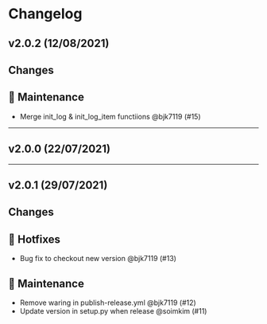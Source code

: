 # Changelog

## v2.0.2 (12/08/2021)
## Changes
## 🔧 Maintenance

- Merge init_log & init_log_item functiions @bjk7119 (#15)

---

## v2.0.0 (22/07/2021)

---

## v2.0.1 (29/07/2021)
## Changes
## 🐛 Hotfixes

- Bug fix to checkout new version @bjk7119 (#13)

## 🔧 Maintenance

- Remove waring in publish-release.yml @bjk7119 (#12)
- Update version in setup.py when release @soimkim (#11)
